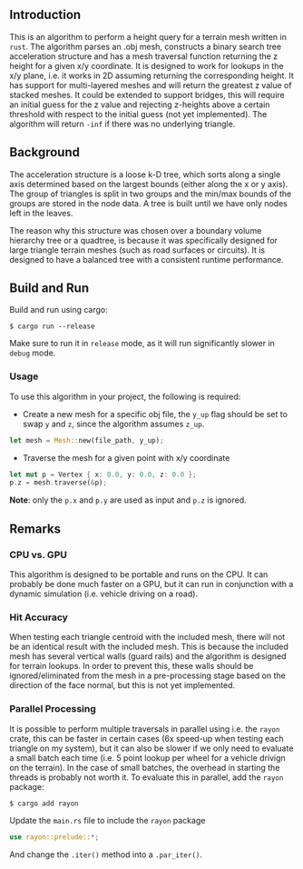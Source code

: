 ## Introduction

This is an algorithm to perform a height query for a terrain mesh written in `rust`. The algorithm parses an .obj mesh, constructs a binary search tree acceleration structure and has a mesh traversal function returning the z height for a given x/y coordinate. It is designed to work for lookups in the x/y plane, i.e. it works in 2D assuming returning the corresponding height. It has support for multi-layered meshes and will return the greatest z value of stacked meshes. It could be extended to support bridges, this will require an initial guess for the z value and rejecting z-heights above a certain threshold with respect to the initial guess (not yet implemented). The algorithm will return `-inf` if there was no underlying triangle.

## Background

The acceleration structure is a loose k-D tree, which sorts along a single axis determined based on the largest bounds (either along the x or y axis). The group of triangles is split in two groups and the min/max bounds of the groups are stored in the node data. A tree is built until we have only nodes left in the leaves.

The reason why this structure was chosen over a boundary volume hierarchy tree or a quadtree, is because it was specifically designed for large triangle terrain meshes (such as road surfaces or circuits). It is designed to have a balanced tree with a consistent runtime performance.

## Build and Run

Build and run using cargo:

```shell
$ cargo run --release
```

Make sure to run it in `release` mode, as it will run significantly slower in `debug` mode.

### Usage

To use this algorithm in your project, the following is required:
* Create a new mesh for a specific obj file, the `y_up` flag should be set to swap `y` and `z`, since the algorithm assumes `z_up`.
```rust
let mesh = Mesh::new(file_path, y_up);
```
* Traverse the mesh for a given point with x/y coordinate
```rust
let mut p = Vertex { x: 0.0, y: 0.0, z: 0.0 };
p.z = mesh.traverse(&p);
```
**Note**: only the `p.x` and `p.y` are used as input and `p.z` is ignored.

## Remarks

### CPU vs. GPU
This algorithm is designed to be portable and runs on the CPU. It can probably be done much faster on a GPU, but it can run in conjunction with a dynamic simulation (i.e. vehicle driving on a road).

### Hit Accuracy
When testing each triangle centroid with the included mesh, there will not be an identical result with the included mesh. This is because the included mesh has several vertical walls (guard rails) and the algorithm is designed for terrain lookups. In order to prevent this, these walls should be ignored/eliminated from the mesh in a pre-processing stage based on the direction of the face normal, but this is not yet implemented.

### Parallel Processing
It is possible to perform multiple traversals in parallel using i.e. the `rayon` crate, this can be faster in certain cases (6x speed-up when testing each triangle on my system), but it can also be slower if we only need to evaluate a small batch each time (i.e. 5 point lookup per wheel for a vehicle drivign on the terrain). In the case of small batches, the overhead in starting the threads is probably not worth it. To evaluate this in parallel, add the `rayon` package:
```shell
$ cargo add rayon
```
Update the `main.rs` file to include the `rayon` package
```rust
use rayon::prelude::*;
```
And change the `.iter()` method into a `.par_iter()`.


